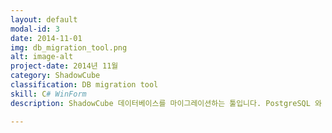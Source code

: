 ```yaml
---
layout: default
modal-id: 3
date: 2014-11-01
img: db_migration_tool.png
alt: image-alt
project-date: 2014년 11월
category: ShadowCube
classification: DB migration tool
skill: C# WinForm
description: ShadowCube 데이터베이스를 마이그레이션하는 툴입니다. PostgreSQL 와 SQL Server 간 데이터를 이전할 때 사용하는 툴입니다.<br />처음에는 데이터들을 List 객체에 담아 데이터가 많아질 수록 속도가 느렸는데, 메모리에서 바로 데이터베이스로 이동하도록 개선하여 속도 및 안전성을 높였습니다.

---
```

